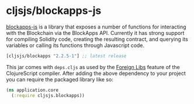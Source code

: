 # cljsjs/blockapps-js

[blockapps-js](https://github.com/blockapps/blockapps-js) is a library that exposes a number of functions for interacting with the Blockchain via the BlockApps API. Currently it has strong support for compiling Solidity code, creating the resulting contract, and querying its variables or calling its functions through Javascript code.

[](dependency)
```clojure
[cljsjs/blockapps "2.2.5-1"] ;; latest release
```
[](/dependency)
This jar comes with `deps.cljs` as used by the [Foreign Libs][flibs] feature
of the ClojureScript compiler. After adding the above dependency to your project you can require the packaged library like so:

```clojure
(ns application.core
  (:require cljsjs.blockapps))
```

[flibs]: https://github.com/clojure/clojurescript/wiki/Packaging-Foreign-Dependencies
